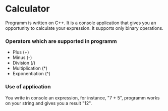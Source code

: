 <h1>Calculator</h1>
<p>Programm is written on C++. It is a console application that gives you an opportunity to calculate your expression. It supports only binary operations.</p>
<h3>Operators which are supported in programm</h3>
<ul>
<li>Plus (+)</li>
<li>Minus (-)</li>
<li>Division (/)</li>
<li>Multiplication (*)</li>
<li>Exponentiation (^)</li>
</ul>
<h3>Use of application</h3>
<p>You write in console an expression, for instance, "7 + 5", programm works on your string and gives you a result "12".

